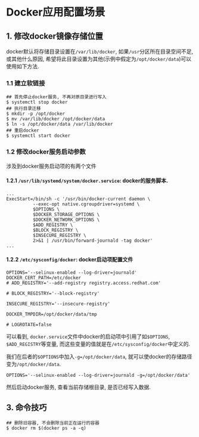 # Docker应用配置场景

## 1. 修改docker镜像存储位置

docker默认将存储目录设置在`/var/lib/docker`, 如果`/usr`分区所在目录空间不足, 或其他什么原因, 希望将此目录设置为其他(示例中假定为`/opt/docker/data`)可以使用如下方法.

### 1.1 建立软链接

```
## 首先停止docker服务, 不再对原目录进行写入
$ systemctl stop docker
## 执行目录迁移
$ mkdir -p /opt/docker
$ mv /var/lib/docker /opt/docker/data
$ ln -s /opt/docker/data /var/lib/docker
## 重启docker
$ systemctl start docker
```

### 1.2 修改docker服务启动参数

涉及到docker服务启动项的有两个文件

#### 1.2.1 `/usr/lib/systemd/system/docker.service`: docker的服务脚本.

```
...
ExecStart=/bin/sh -c '/usr/bin/docker-current daemon \
          --exec-opt native.cgroupdriver=systemd \
          $OPTIONS \
          $DOCKER_STORAGE_OPTIONS \
          $DOCKER_NETWORK_OPTIONS \
          $ADD_REGISTRY \
          $BLOCK_REGISTRY \
          $INSECURE_REGISTRY \
          2>&1 | /usr/bin/forward-journald -tag docker'
...
```

#### 1.2.2 `/etc/sysconfig/docker`: docker启动项配置文件

```
OPTIONS='--selinux-enabled --log-driver=journald'
DOCKER_CERT_PATH=/etc/docker
# ADD_REGISTRY='--add-registry registry.access.redhat.com'

# BLOCK_REGISTRY='--block-registry'

INSECURE_REGISTRY='--insecure-registry'

DOCKER_TMPDIR=/opt/docker/data/tmp

# LOGROTATE=false
```

可以看到, `docker.service`文件中docker的启动项中引用了如`$OPTIONS`, `$ADD_REGISTRY`等变量, 而这些变量的值就是在`/etc/sysconfig/docker`中定义的.

我们在后者的`$OPTIONS`中加入`-g=/opt/docker/data`, 就可以使docker的存储路径变为`/opt/docker/data`.

```
OPTIONS='--selinux-enabled --log-driver=journald -g=/opt/docker/data'
```

然后启动docker服务, 查看当前存储根目录, 是否已经写入数据.

## 3. 命令技巧

```
## 删除旧容器, 不会删除当前正在运行的容器
$ docker rm $(docker ps -a -q)
```